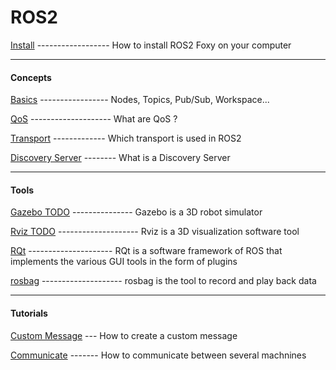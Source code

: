 # ROS2

[Install](https://github.com/kingTM83/ROS2/blob/main/INSTALL.md) 
   ------------------ How to install ROS2 Foxy on your computer
   
   --------------------------------------
   
  #### Concepts
  [Basics](https://github.com/kingTM83/ROS2/blob/main/BASICS.md)
  ----------------- Nodes, Topics, Pub/Sub, Workspace...
  
  [QoS](https://docs.ros.org/en/foxy/Concepts/About-Quality-of-Service-Settings.html)
  -------------------- What are QoS ?
  
  [Transport](https://github.com/kingTM83/ROS2/blob/main/TRANSPORT.md)
 ------------- Which transport is used in ROS2
 
   [Discovery Server](https://github.com/kingTM83/ROS2/blob/main/DISCOVERY.md)
 -------- What is a Discovery Server
  
 --------------------------------------
 
 #### Tools
 [Gazebo TODO](https://github.com/kingTM83/ROS2/blob/main/GAZEBO.md)
 --------------- Gazebo is a 3D robot simulator
 
 [Rviz TODO](https://github.com/kingTM83/ROS2/blob/main/RVIZ.md)
 -------------------- Rviz is a 3D visualization software tool
 
 [RQt](https://github.com/kingTM83/ROS2/blob/main/RQT.md)
 --------------------- RQt is a software framework of ROS that implements the various GUI tools in the form of plugins
 
 [rosbag](https://github.com/kingTM83/ROS2/blob/main/ROSBAG.md)
 -------------------- rosbag is the tool to record and play back data

 --------------------------------------
 
 #### Tutorials
 [Custom Message](https://github.com/kingTM83/ROS2/blob/main/MESSAGE.md)
  --- How to create a custom message
  
  [Communicate](https://github.com/kingTM83/ROS2/blob/main/COMMUNICATE.md)
 ------- How to communicate between several machnines
